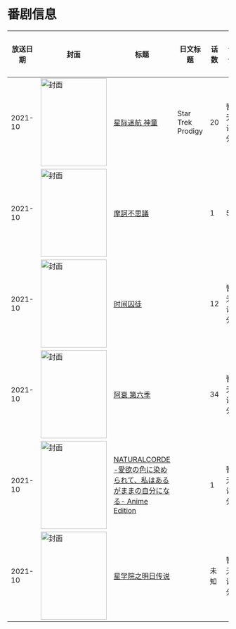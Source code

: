 # 番剧信息

|放送日期|封面|标题|日文标题|话数|评分|评分人数|
|---|---|---|---|---|---|---|
|2021-10|<img src="//lain.bgm.tv/pic/cover/c/17/c3/355796_d21Zx.jpg" alt="封面" style="width:150px;height:200px;object-fit:cover;">|[星际迷航 神童](https://bangumi.tv/subject/355796)|Star Trek Prodigy|20|暂无评分|少于10人评分|
|2021-10|<img src="//lain.bgm.tv/pic/cover/c/ab/53/354271_RC2Dc.jpg" alt="封面" style="width:150px;height:200px;object-fit:cover;">|[摩訶不思議](https://bangumi.tv/subject/354271)||1|5.8|55人评分|
|2021-10|<img src="//lain.bgm.tv/pic/cover/c/66/40/364864_L75FR.jpg" alt="封面" style="width:150px;height:200px;object-fit:cover;">|[时间囚徒](https://bangumi.tv/subject/364864)||12|暂无评分|少于10人评分|
|2021-10|<img src="//lain.bgm.tv/pic/cover/c/84/ff/370350_W2PTG.jpg" alt="封面" style="width:150px;height:200px;object-fit:cover;">|[阿衰 第六季](https://bangumi.tv/subject/370350)||34|暂无评分|少于10人评分|
|2021-10|<img src="/img/no_icon_subject.png" alt="封面" style="width:150px;height:200px;object-fit:cover;">|[NATURALCORDE -愛欲の色に染められて、私はあるがままの自分になる- Anime Edition](https://bangumi.tv/subject/363869)||1|暂无评分|少于10人评分|
|2021-10|<img src="//lain.bgm.tv/pic/cover/c/c7/0d/364862_o7b1j.jpg" alt="封面" style="width:150px;height:200px;object-fit:cover;">|[星学院之明日传说](https://bangumi.tv/subject/364862)||未知|暂无评分|少于10人评分|
